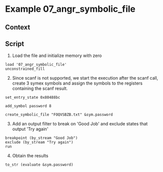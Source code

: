 # Example 07_angr_symbolic_file
## Context

## Script

1. Load the file and initialize memory with zero
```
load '07_angr_symbolic_file'
unconstrained_fill
```
2. Since scanf is not supported, we start the execution after the scanf call, create 3 symex symbols and assign the symbols to the registers containing the scanf result.
```
set_entry_state 0x80488bc

add_symbol password 8

create_symbolic_file "FOQVSBZB.txt" &sym.password

```
3. Add an output filter to break on 'Good Job' and exclude states that output 'Try again'
```
breakpoint (by_stream "Good Job")
exclude (by_stream "Try again")
run
```

4. Obtain the results
```
to_str (evaluate &sym.password)
```